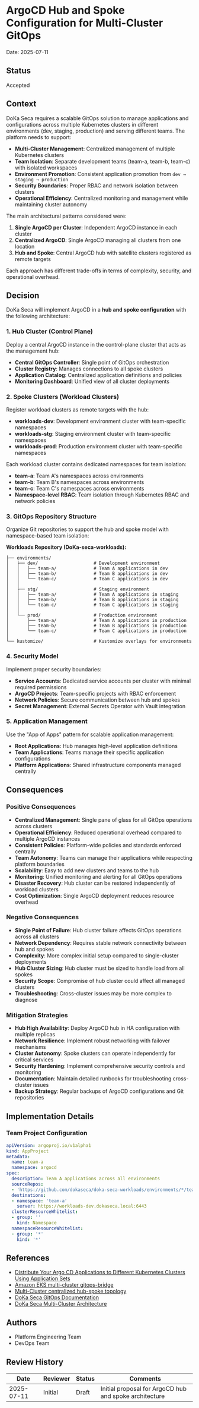 # ArgoCD Hub and Spoke Configuration for Multi-Cluster GitOps

Date: 2025-07-11

## Status

Accepted

## Context

DoKa Seca requires a scalable GitOps solution to manage applications and configurations across multiple Kubernetes clusters in different environments (dev, staging, production) and serving different teams. The platform needs to support:

- **Multi-Cluster Management**: Centralized management of multiple Kubernetes clusters
- **Team Isolation**: Separate development teams (team-a, team-b, team-c) with isolated workspaces
- **Environment Promotion**: Consistent application promotion from `dev → staging → production`
- **Security Boundaries**: Proper RBAC and network isolation between clusters
- **Operational Efficiency**: Centralized monitoring and management while maintaining cluster autonomy

The main architectural patterns considered were:

1. **Single ArgoCD per Cluster**: Independent ArgoCD instance in each cluster
2. **Centralized ArgoCD**: Single ArgoCD managing all clusters from one location
3. **Hub and Spoke**: Central ArgoCD hub with satellite clusters registered as remote targets

Each approach has different trade-offs in terms of complexity, security, and operational overhead.

## Decision

DoKa Seca will implement ArgoCD in a **hub and spoke configuration** with the following architecture:

### **1. Hub Cluster (Control Plane)**

Deploy a central ArgoCD instance in the control-plane cluster that acts as the management hub:

- **Central GitOps Controller**: Single point of GitOps orchestration
- **Cluster Registry**: Manages connections to all spoke clusters
- **Application Catalog**: Centralized application definitions and policies
- **Monitoring Dashboard**: Unified view of all cluster deployments

### **2. Spoke Clusters (Workload Clusters)**

Register workload clusters as remote targets with the hub:

- **workloads-dev**: Development environment cluster with team-specific namespaces
- **workloads-stg**: Staging environment cluster with team-specific namespaces  
- **workloads-prod**: Production environment cluster with team-specific namespaces

Each workload cluster contains dedicated namespaces for team isolation:

- **team-a**: Team A's namespaces across environments
- **team-b**: Team B's namespaces across environments
- **team-c**: Team C's namespaces across environments
- **Namespace-level RBAC**: Team isolation through Kubernetes RBAC and network policies

### **3. GitOps Repository Structure**

Organize Git repositories to support the hub and spoke model with namespace-based team isolation:

**Workloads Repository (DoKa-seca-workloads):**

```text
├── environments/
│   ├── dev/                     # Development environment
│   │   ├── team-a/              # Team A applications in dev
│   │   ├── team-b/              # Team B applications in dev
│   │   └── team-c/              # Team C applications in dev
│   │
│   ├── stg/                     # Staging environment
│   │   ├── team-a/              # Team A applications in staging
│   │   ├── team-b/              # Team B applications in staging
│   │   └── team-c/              # Team C applications in staging
│   │
│   └── prod/                    # Production environment
│       ├── team-a/              # Team A applications in production
│       ├── team-b/              # Team B applications in production
│       └── team-c/              # Team C applications in production
│
└── kustomize/                   # Kustomize overlays for environments
```

### **4. Security Model**

Implement proper security boundaries:

- **Service Accounts**: Dedicated service accounts per cluster with minimal required permissions
- **ArgoCD Projects**: Team-specific projects with RBAC enforcement
- **Network Policies**: Secure communication between hub and spokes
- **Secret Management**: External Secrets Operator with Vault integration

### **5. Application Management**

Use the "App of Apps" pattern for scalable application management:

- **Root Applications**: Hub manages high-level application definitions
- **Team Applications**: Teams manage their specific application configurations
- **Platform Applications**: Shared infrastructure components managed centrally

## Consequences

### **Positive Consequences**

- **Centralized Management**: Single pane of glass for all GitOps operations across clusters
- **Operational Efficiency**: Reduced operational overhead compared to multiple ArgoCD instances
- **Consistent Policies**: Platform-wide policies and standards enforced centrally
- **Team Autonomy**: Teams can manage their applications while respecting platform boundaries
- **Scalability**: Easy to add new clusters and teams to the hub
- **Monitoring**: Unified monitoring and alerting for all GitOps operations
- **Disaster Recovery**: Hub cluster can be restored independently of workload clusters
- **Cost Optimization**: Single ArgoCD deployment reduces resource overhead

### **Negative Consequences**

- **Single Point of Failure**: Hub cluster failure affects GitOps operations across all clusters
- **Network Dependency**: Requires stable network connectivity between hub and spokes
- **Complexity**: More complex initial setup compared to single-cluster deployments
- **Hub Cluster Sizing**: Hub cluster must be sized to handle load from all spokes
- **Security Scope**: Compromise of hub cluster could affect all managed clusters
- **Troubleshooting**: Cross-cluster issues may be more complex to diagnose

### **Mitigation Strategies**

- **Hub High Availability**: Deploy ArgoCD hub in HA configuration with multiple replicas
- **Network Resilience**: Implement robust networking with failover mechanisms
- **Cluster Autonomy**: Spoke clusters can operate independently for critical services
- **Security Hardening**: Implement comprehensive security controls and monitoring
- **Documentation**: Maintain detailed runbooks for troubleshooting cross-cluster issues
- **Backup Strategy**: Regular backups of ArgoCD configurations and Git repositories

## Implementation Details

### **Team Project Configuration**

```yaml
apiVersion: argoproj.io/v1alpha1
kind: AppProject
metadata:
  name: team-a
  namespace: argocd
spec:
  description: Team A applications across all environments
  sourceRepos:
  - 'https://github.com/dokaseca/doka-seca-workloads/environments/*/team-a/*'
  destinations:
  - namespace: 'team-a'
    server: https://workloads-dev.dokaseca.local:6443
  clusterResourceWhitelist:
  - group: ''
    kind: Namespace
  namespaceResourceWhitelist:
  - group: '*'
    kind: '*'
```

## References

- [Distribute Your Argo CD Applications to Different Kubernetes Clusters Using Application Sets](https://codefresh.io/blog/argocd-clusters-labels-with-apps/)
- [Amazon EKS multi-cluster gitops-bridge](https://www.slideshare.net/slideshow/amazon-eks-multicluster-gitopsbridgepdf/263198295)
- [Multi-Cluster centralized hub-spoke topology](https://aws-ia.github.io/terraform-aws-eks-blueprints/patterns/gitops/gitops-multi-cluster-hub-spoke-argocd/)
- [DoKa Seca GitOps Documentation](../gitops.md)
- [DoKa Seca Multi-Cluster Architecture](../getting_started/architecture.md)

## Authors

- Platform Engineering Team
- DevOps Team

## Review History

| Date | Reviewer | Status | Comments |
|------|----------|--------|----------|
| 2025-07-11 | Initial | Draft | Initial proposal for ArgoCD hub and spoke architecture |
